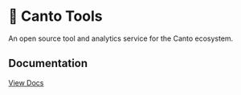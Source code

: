 # 🧰 Canto Tools

An open source tool and analytics service for the Canto ecosystem.

## Documentation

[View Docs](/docs/0-intro.md)
